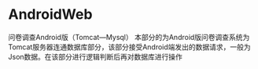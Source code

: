 # AndroidWeb
问卷调查Android版（Tomcat—Mysql）
本部分的为Android版问卷调查系统为Tomcat服务器连通数据库部分，该部分接受Android端发出的数据请求，一般为Json数据。在该部分进行逻辑判断后再对数据库进行操作
